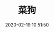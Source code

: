 ---
title: 菜狗
date: 2020-02-19 10:51:50
type: "gallery"
layout: "gallery"
password: 
img: https://cdn.jsdelivr.net/gh/ZhjDestiny/caigou/caigou24.png
---